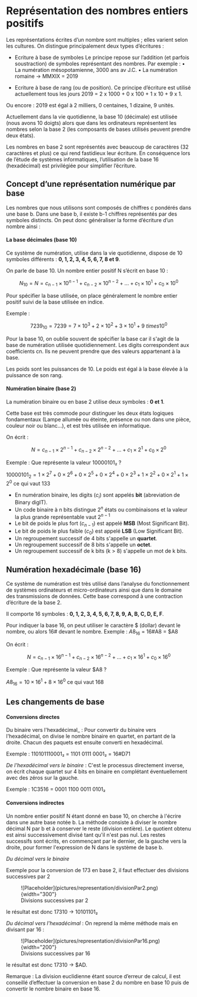 # Représentation des nombres entiers positifs

Les représentations écrites d’un nombre sont multiples ; elles varient selon les cultures. On distingue principalement deux types d’écritures :

- Ecriture à base de symboles
Le principe repose sur l’addition (et parfois soustraction) de symboles représentant des nombres. Par exemple :
    • La numération mésopotamienne, 3000 ans av J.C.
    • La numération romaine →  MMXIX = 2019

- Ecriture à base de rang (ou de position).
Ce principe d’écriture est utilisé actuellement tous les jours  2019 = 2 x 1000 + 0 x 100 + 1 x 10 + 9 x 1.

Ou encore : 2019 est égal à 2 milliers, 0 centaines, 1 dizaine, 9 unités.

Actuellement dans la vie quotidienne, la base 10 (décimale) est utilisée (nous avons 10 doigts) alors que dans les ordinateurs représentent les nombres selon la base 2 (les composants de bases utilisés peuvent prendre deux états).

Les nombres en base 2 sont représentés avec beaucoup de caractères (32 caractères et plus) ce qui rend fastidieux leur écriture. En conséquence lors de l’étude de systèmes informatiques, l’utilisation de la base 16 (hexadécimal) est privilégiée pour simplifier l’écriture.

## Concept d’une représentation numérique par base

Les nombres que nous utilisons sont composés de chiffres c pondérés dans une base b. Dans une base b, il existe b-1 chiffres représentés par des symboles distincts. On peut donc généraliser la forme d’écriture d’un nombre ainsi :

#### La base décimales (base 10)

Ce système de numération, utilise dans la vie quotidienne, dispose de 10 symboles différents : **0, 1, 2, 3, 4, 5, 6, 7, 8 et 9**.

On parle de base 10. Un nombre entier positif N s’écrit en base 10 :

$$ N_{10} = N = c_{n−1} \times 10^{n−1} + c_{n−2} \times 10^{n−2} + ... + c_{1} \times 10^{1} + c_{0} \times 10^{0} $$

Pour spécifier la base utilisée, on place généralement le nombre entier positif suivi de la base utilisée en indice.

Exemple :

$$ 7 239_{10} = 7 239 = 7  \times 10^3 + 2 \times 10^2 + 3 \times 10^1 + 9 \ times 10^0 $$

Pour la base 10, on oublie souvent de spécifier la base car il s'agit de la base de numération utilisée quotidiennement. Les digits correspondent aux coefficients cn. Ils ne peuvent prendre que des valeurs appartenant à la base.

Les poids sont les puissances de 10. Le poids est égal à la base élevée à la puissance de son rang.

#### Numération binaire (base 2)

La numération binaire ou en base 2 utilise deux symboles : **0 et 1**.

Cette base est très commode pour distinguer les deux états logiques fondamentaux (Lampe allumée ou éteinte, présence ou non dans une pièce, couleur noir ou blanc...), et est très utilisée en informatique.

On écrit :

$$ N = c_{n−1} \times 2^{n−1} + c_{n−2} \times 2^{n−2} + ... + c_{1} \times 2^{1} + c_{0} \times 2^{0} $$

Exemple :
Que représente la valeur 10000101₂ ?

$10000101_2 = 1 \times 2^7 + 0 \times 2^6 + 0 \times 2^5 + 0 \times 2^4 + 0\times 2^3 + 1 \times 2^2 + 0 \times 2^1 + 1 \times 2^0$ ce qui vaut 133

- En numération binaire, les digits ($c_i$) sont appelés **bit** (abreviation de Binary digIT).
- Un code binaire à n bits distingue $2^n$ états ou combinaisons et la valeur la plus grande représentable vaut $2^{n-1}$
- Le bit de poids le plus fort ($c_{n-1}$) est appelé **MSB** (Most Significant Bit).
- Le bit de poids le plus faible ($c_0$) est appelé **LSB** (Low Significant Bit).
- Un regroupement successif de 4 bits s'appelle un **quartet**.
- Un regroupement successif de 8 bits s'appelle un **octet**.
- Un regroupement successif de k bits (k > 8) s'appelle un mot de k bits.

## Numération hexadécimale (base 16)

Ce système de numération est très utilisé dans l’analyse du fonctionnement de systèmes ordinateurs et micro-ordinateurs ainsi que dans le domaine des transmissions de données. Cette base correspond à une contraction d’écriture de la base 2.

Il comporte 16 symboles : **0, 1, 2, 3, 4, 5, 6, 7, 8, 9, A, B, C, D, E, F**.

Pour indiquer la base 16, on peut utiliser le caractère $ (dollar) devant le nombre, ou alors 16# devant le nombre.
Exemple :  $A8_{16}$ = 16#A8 = $A8

On écrit :

$$ N = c_{n−1} \times 16^{n−1} + c_{n−2} \times 16^{n−2} + ... + c_{1} \times 16^{1} + c_{0} \times 16^{0} $$

Exemple : Que représente la valeur $A8 ?

$A8_{16} =10 \times 16^1 + 8 \times 16^0$
    ce qui vaut 168

## Les changements de base

#### Conversions directes

Du binaire vers l'hexadécimal_ : Pour convertir du binaire vers l'hexadécimal, on divise le nombre binaire en quartet, en partant de la droite. Chacun des paquets est ensuite converti en hexadécimal.

Exemple : 110101110001₂  = 1101 0111 0001₂ = 16#D71

_De l'hexadécimal vers le binaire_ : C'est le processus directement inverse, on écrit chaque quartet sur 4 bits en binaire en complétant éventuellement avec des zéros sur la gauche.

Exemple : 1C3516 = 0001 1100 0011 0101₂

#### Conversions indirectes

Un nombre entier positif N étant donné en base 10, on cherche à l'écrire dans une autre base notée b. La méthode consiste à diviser le nombre décimal N par b et à conserver le reste (division entière). Le quotient obtenu est ainsi successivement divisé tant qu'il n'est pas nul. Les restes successifs sont écrits, en commençant par le dernier, de la gauche vers la droite, pour former l'expression de N dans le système de base b.

_Du décimal vers le binaire_

Exemple pour la conversion de 173 en base 2, il faut effectuer des divisions successives par 2

<figure markdown>
![Placeholder](pictures/representation/divisionPar2.png){width="300"}
<figcaption>Divisions successives par 2</figcaption>
</figure>

le résultat est donc 17310 → 10101101₂

_Du décimal vers l'hexadécimal_ :
On reprend la même méthode mais en divisant par 16 :

<figure markdown>
![Placeholder](pictures/representation/divisionPar16.png){width="200"}
<figcaption>Divisions successives par 16</figcaption>
</figure>

le résultat est donc 17310 →  $AD.

Remarque : La division euclidienne étant source d’erreur de calcul, il est conseillé d’effectuer la conversion en base 2 du nombre en base 10 puis de convertir le nombre binaire en base 16.